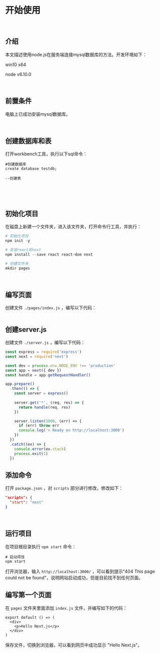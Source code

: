# 开始使用

​	

## 介绍

本文描述使用node.js在服务端连接mysql数据库的方法。开发环境如下：

win10 x64

node v6.10.0

​	

## 前置条件

电脑上已成功安装mysql数据库。

​	

## 创建数据库和表

打开workbench工具，执行以下sql命令：

```mysql
#创建数据库
create database testdb;

--创建表



```

​	

## 初始化项目

在磁盘上新建一个文件夹，进入该文件夹，打开命令行工具，并执行： 

```powershell
# 初始化项目
npm init -y

# 安装react和next
npm install --save react react-dom next

# 创建文件夹
mkdir pages
```

​	





## 编写页面

创建文件 `./pages/index.js` ，编写以下代码：

```jsx

```



## 创建server.js

创建文件 `./server.js` ，编写以下代码：

```jsx
const express = require('express')
const next = require('next')

const dev = process.env.NODE_ENV !== 'production'
const app = next({ dev })
const handle = app.getRequestHandler()

app.prepare()
  .then(() => {
    const server = express()
     
    server.get('*', (req, res) => {
      return handle(req, res)
    })

    server.listen(3000, (err) => {
      if (err) throw err
      console.log('> Ready on http://localhost:3000')
    })
  })
  .catch((ex) => {
    console.error(ex.stack)
    process.exit(1)
  })
```



## 添加命令

打开 `package.json` ，对 `scripts` 部分进行修改，修改如下：

```json
"scripts": {
  "start": "next"
}
```

​		

## 运行项目

在项目根目录执行 `npm start` 命令：

```shell
# 启动项目
npm start
```

打开浏览器，输入 `http://localhost:3000/` ，可以看到提示"404 This page could not be found"，说明网站启动成功，但是目前找不到任何页面。





## 编写第一个页面

在 `pages` 文件夹里面添加 `index.js` 文件，并编写如下的代码：

```react
export default () => (
  <div>
    <p>Hello Next.js</p>
  </div>
)
```

保存文件，切换到浏览器，可以看到网页中成功显示 "Hello Next.js"。